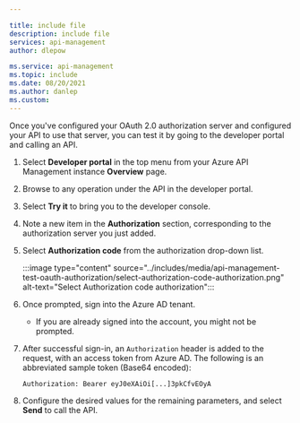 ```yaml
---

title: include file
description: include file
services: api-management
author: dlepow

ms.service: api-management
ms.topic: include
ms.date: 08/20/2021
ms.author: danlep
ms.custom: 
---
```


Once you've configured your OAuth 2.0 authorization server and configured your API to use that server, you can test it by going to the developer portal and calling an API. 

1. Select **Developer portal** in the top menu from your Azure API Management instance **Overview** page.
1. Browse to any operation under the API in the developer portal. 
1. Select **Try it** to bring you to the developer console.

1. Note a new item in the **Authorization** section, corresponding to the authorization server you just added.

1. Select **Authorization code** from the authorization drop-down list. 

    :::image type="content" source="../includes/media/api-management-test-oauth-authorization/select-authorization-code-authorization.png" alt-text="Select Authorization code authorization":::
1. Once prompted, sign into the Azure AD tenant. 
    * If you are already signed into the account, you might not be prompted.

1. After successful sign-in, an `Authorization` header is added to the request, with an access token from Azure AD. The following is an abbreviated sample token (Base64 encoded):

   ```
   Authorization: Bearer eyJ0eXAiOi[...]3pkCfvEOyA
   ```

1. Configure the desired values for the remaining parameters, and select **Send** to call the API.